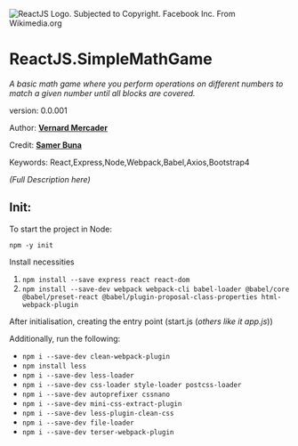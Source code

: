 ![ReactJS Logo. Subjected to Copyright. Facebook Inc. From Wikimedia.org](https://upload.wikimedia.org/wikipedia/commons/a/a7/React-icon.svg)

# ReactJS.SimpleMathGame
*A basic math game where you perform operations on different numbers to match a given number until all blocks are covered.*

version: 0.0.001

Author: **[Vernard Mercader](http://vernard.net)**

Credit: **[Samer Buna](http://edgecoders.com)**

Keywords: React,Express,Node,Webpack,Babel,Axios,Bootstrap4

*(Full Description here)*

## Init:

To start the project in Node:

    npm -y init

Install necessities

1. `npm install --save express react react-dom`
2. `npm install --save-dev webpack webpack-cli babel-loader @babel/core @babel/preset-react @babel/plugin-proposal-class-properties html-webpack-plugin`

After initialisation, creating the entry point (start.js (*others like it app.js*))

Additionally, run the following:

* `npm i --save-dev clean-webpack-plugin`
* `npm install less`
* `npm i --save-dev less-loader`
* `npm i --save-dev css-loader style-loader postcss-loader`
* `npm i --save-dev autoprefixer cssnano`
* `npm i --save-dev mini-css-extract-plugin`
* `npm i --save-dev less-plugin-clean-css`
* `npm i --save-dev file-loader`
* `npm i --save-dev terser-webpack-plugin`